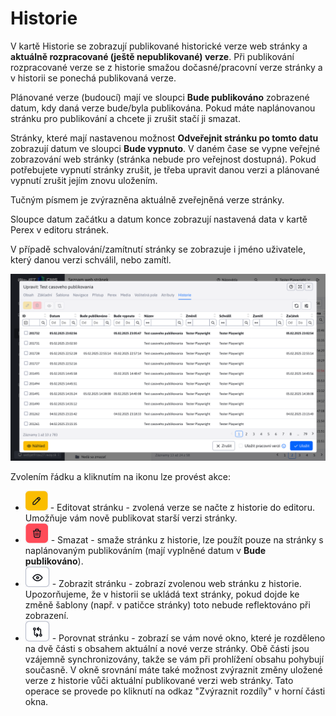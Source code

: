 # Historie

V kartě Historie se zobrazují publikované historické verze web stránky a **aktuálně rozpracované (ještě nepublikované) verze**. Při publikování rozpracované verze se z historie smažou dočasné/pracovní verze stránky a v historii se ponechá publikovaná verze.

Plánované verze (budoucí) mají ve sloupci **Bude publikováno** zobrazené datum, kdy daná verze bude/byla publikována. Pokud máte naplánovanou stránku pro publikování a chcete ji zrušit stačí ji smazat.

Stránky, které mají nastavenou možnost **Odveřejnit stránku po tomto datu** zobrazují datum ve sloupci **Bude vypnuto**. V daném čase se vypne veřejné zobrazování web stránky (stránka nebude pro veřejnost dostupná). Pokud potřebujete vypnutí stránky zrušit, je třeba upravit danou verzi a plánované vypnutí zrušit jejím znovu uložením.

Tučným písmem je zvýrazněna aktuálně zveřejněná verze stránky.

Sloupce datum začátku a datum konce zobrazují nastavená data v kartě Perex v editoru stránek.

V případě schvalování/zamítnutí stránky se zobrazuje i jméno uživatele, který danou verzi schválil, nebo zamítl.

![](history.png)

Zvolením řádku a kliknutím na ikonu lze provést akce:
- ![](history-btn-edit.png ":no-zoom") - Editovat stránku - zvolená verze se načte z historie do editoru. Umožňuje vám nově publikovat starší verzi stránky.
- ![](history-btn-remove.png ":no-zoom") - Smazat - smaže stránku z historie, lze použít pouze na stránky s naplánovaným publikováním (mají vyplněné datum v **Bude publikováno**).
- ![](history-btn-preview.png ":no-zoom") - Zobrazit stránku - zobrazí zvolenou web stránku z historie. Upozorňujeme, že v historii se ukládá text stránky, pokud dojde ke změně šablony (např. v patičce stránky) toto nebude reflektováno při zobrazení.
- ![](history-btn-compare.png ":no-zoom") - Porovnat stránku - zobrazí se vám nové okno, které je rozděleno na dvě části s obsahem aktuální a nové verze stránky. Obě části jsou vzájemně synchronizovány, takže se vám při prohlížení obsahu pohybují současně. V okně srovnání máte také možnost zvýraznit změny uložené verze z historie vůči aktuální publikované verzi web stránky. Tato operace se provede po kliknutí na odkaz "Zvýraznit rozdíly" v horní části okna.
